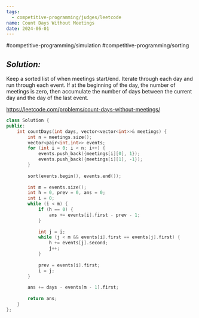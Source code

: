 ```yaml
---
tags:
  - competitive-programming/judges/leetcode
name: Count Days Without Meetings
date: 2024-06-01
---
```

#competitive-programming/simulation #competitive-programming/sorting 
## _Solution:_
Keep a sorted list of when meetings start/end. Iterate through each day and run through each event. If at the beginning of the day, the number of meetings is zero, then accumulate the number of days between the current day and the day of the last event.

https://leetcode.com/problems/count-days-without-meetings/
```cpp
class Solution {
public:
    int countDays(int days, vector<vector<int>>& meetings) {
        int n = meetings.size();
        vector<pair<int,int>> events;
        for (int i = 0; i < n; i++) {
            events.push_back({meetings[i][0], 1});
            events.push_back({meetings[i][1], -1});
        }
        
        sort(events.begin(), events.end());
        
        int m = events.size();
        int h = 0, prev = 0, ans = 0;
        int i = 0;
        while (i < m) {
            if (h == 0) {
                ans += events[i].first - prev - 1;
            }
            
            int j = i;
            while (j < m && events[i].first == events[j].first) {
                h += events[j].second;
                j++;
            }
            
            prev = events[i].first;
            i = j;
        }
        
        ans += days - events[m - 1].first;
        
        return ans;
    }
};
```